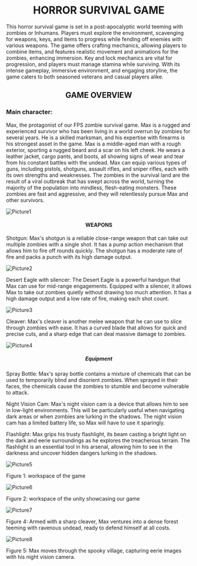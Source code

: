 <h1 align="center"> HORROR SURVIVAL GAME </h1>
This horror survival game is set in a post-apocalyptic world teeming with zombies or Inhumans. Players must explore the environment, scavenging for weapons, keys, and items to progress while fending off enemies with various weapons. The game offers crafting mechanics, allowing players to combine items, and features realistic movement and animations for the zombies, enhancing immersion. Key and lock mechanics are vital for progression, and players must manage stamina while surviving. With its intense gameplay, immersive environment, and engaging storyline, the game caters to both seasoned veterans and casual players alike.
<h2 align="center">GAME OVERVIEW</h2>
<h3 align= "left"> Main character: </h3>

Max, the protagonist of our FPS zombie survival game. Max is a rugged and experienced survivor who has been living in a world overrun by zombies for several years. He is a skilled marksman, and his expertise with firearms is his strongest asset in the game. 
Max is a middle-aged man with a rough exterior, sporting a rugged beard and a scar on his left cheek. He wears a leather jacket, cargo pants, and boots, all showing signs of wear and tear from his constant battles with the undead. Max can equip various types of guns, including pistols, shotguns, assault rifles, and sniper rifles, each with its own strengths and weaknesses. 
The zombies in the survival land are the result of a viral outbreak that has swept across the world, turning the majority of the population into mindless, flesh-eating monsters. These zombies are fast and aggressive, and they will relentlessly pursue Max and other survivors. 

![Picture1](https://github.com/user-attachments/assets/4eba0eaf-37fe-48ae-896d-8cf7f40cb0e1)

<h4 align= "center">WEAPONS</h4>
 
 Shotgun:
Max's shotgun is a reliable close-range weapon that can take out multiple zombies with a single shot. It has a pump action mechanism that allows him to fire off rounds quickly. The shotgun has a moderate rate of fire and packs a punch with its high damage output. 

![Picture2](https://github.com/user-attachments/assets/0e244019-6a58-4f54-8e2d-d5ddbb6ea707)

Desert Eagle with silencer: 
The Desert Eagle is a powerful handgun that Max can use for mid-range engagements. Equipped with a silencer, it allows Max to take out zombies quietly without drawing too much attention. It has a high damage output and a low rate of fire, making each shot count.

 ![Picture3](https://github.com/user-attachments/assets/b591f0ed-ffa7-4fec-9de1-03835e06fcb9)

Cleaver: Max's cleaver is another melee weapon that he can use to slice through zombies with ease. It has a curved blade that allows for quick and precise cuts, and a sharp edge that can deal massive damage to zombies. 

 ![Picture4](https://github.com/user-attachments/assets/8ebcd459-8d47-49b2-bf5f-9428d0b826d1)

<h5 align= "center">Equipment</h5>

Spray Bottle: 
Max's spray bottle contains a mixture of chemicals that can be used to temporarily blind and disorient zombies. When sprayed in their faces, the chemicals cause the zombies to stumble and become vulnerable to attack.

Night Vision Cam: 
Max's night vision cam is a device that allows him to see in low-light environments. This will be particularly useful when navigating dark areas or when zombies are lurking in the shadows. The night vision cam has a limited battery life, so Max will have to use it sparingly. 

Flashlight: 
Max grips his trusty flashlight, its beam casting a bright light on the dark and eerie surroundings as he explores the treacherous terrain. The flashlight is an essential tool in his arsenal, allowing him to see in the darkness and uncover hidden dangers lurking in the shadows.

 ![Picture5](https://github.com/user-attachments/assets/056020f5-13de-4052-9078-f1898a499269)

Figure 1: workspace of the game

 ![Picture6](https://github.com/user-attachments/assets/23995d5d-f651-47fd-8b20-a782983b0630)

Figure 2: workspace of the unity showcasing our game

 ![Picture7](https://github.com/user-attachments/assets/005f7eed-008a-4486-b431-9154758c4c00)

Figure 4:  Armed with a sharp cleaver, Max ventures into a dense forest teeming with ravenous undead, ready to defend himself at all costs.

 ![Picture8](https://github.com/user-attachments/assets/a363d06e-fd37-430c-a50a-766b25e37bd6)

Figure 5: Max moves through the spooky village, capturing eerie images with 
his night vision camera.


